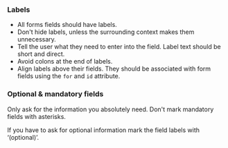 ### Labels

- All forms fields should have labels.
- Don't hide labels, unless the surrounding context makes them unnecessary.
- Tell the user what they need to enter into the field. Label text should be short and direct.
- Avoid colons at the end of labels.
- Align labels above their fields. They should be associated with form fields using the `for` and `id` attribute.

### Optional & mandatory fields

Only ask for the information you absolutely need. Don't mark mandatory fields with asterisks.

If you have to ask for optional information mark the field labels with ‘(optional)’.
